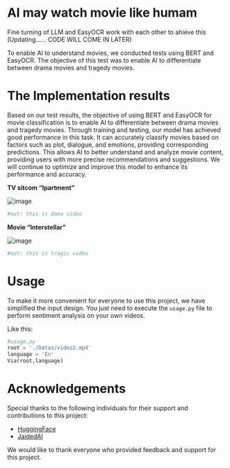 # AI may watch movie like humam
Fine turning of LLM and EasyOCR work with each other to ahieve this (Updating…… CODE WILL COME IN LATER)

To enable AI to understand movies, we conducted tests using BERT and EasyOCR. The objective of this test was to enable AI to differentiate between drama movies and tragedy movies.

# The Implementation results
Based on our test results, the objective of using BERT and EasyOCR for movie classification is to enable AI to differentiate between drama movies and tragedy movies. Through training and testing, our model has achieved good performance in this task. It can accurately classify movies based on factors such as plot, dialogue, and emotions, providing corresponding predictions. This allows AI to better understand and analyze movie content, providing users with more precise recommendations and suggestions. We will continue to optimize and improve this model to enhance its performance and accuracy.

**TV sitcom “Ipartment”**

![image](https://github.com/HDX37/Bert-Sentiment-Classification/assets/128899278/425433a2-1688-4e36-88ad-1a692914a3eb)


```python
#out: this is dama video
```



**Movie “Interstellar”**

![image](https://github.com/HDX37/Bert-Sentiment-Classification/assets/128899278/a61b646b-a4c1-4b7a-a4a8-fb963570677c)

```python
#out: this is tragic video
```

# Usage
To make it more convenient for everyone to use this project, we have simplified the input design. You just need to execute the  ```usage.py```  file to perform sentiment analysis on your own videos.

Like this:

```python
#usage.py
root = './Datas/video2.mp4'
language = 'En'
Via(root,language)
```

# Acknowledgements 
Special thanks to the following individuals for their support and contributions to this project:

- [HuggingFace](https://huggingface.co/)
- [JaidedAI](https://github.com/JaidedAI/EasyOCR)

We would like to thank everyone who provided feedback and support for this project.











